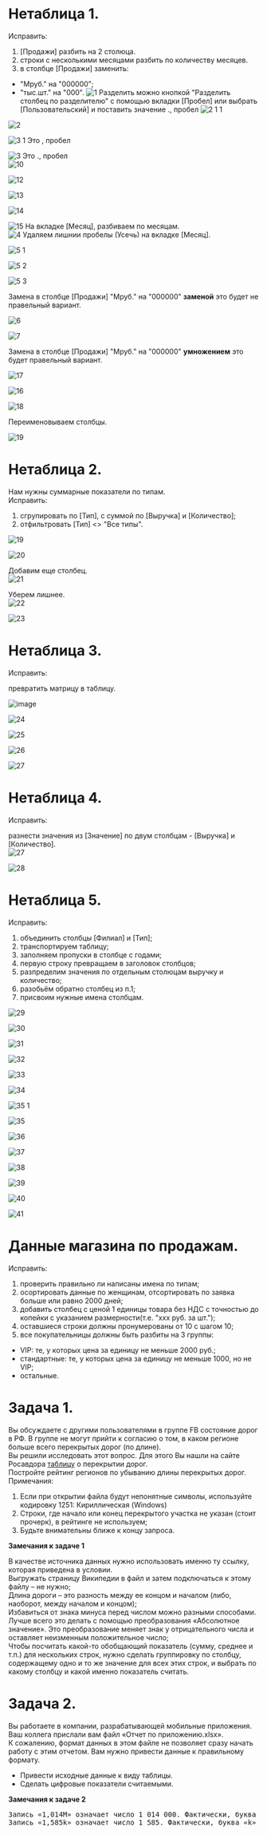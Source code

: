
# Нетаблица 1.
Исправить:

1. [Продажи] разбить на 2 столюца.<br>
2. строки с несколькими месяцами разбить по количеству месяцев.<br>
3. в столбце [Продажи] заменить:

- "Мруб." на "000000";
- "тыс.шт." на "000".
![1](https://github.com/tvgVita69/PowerBI/assets/98489171/fc1beb69-fbd1-44cf-a71c-f9f9c9f21b73)
Разделить можно кнопкой "Разделить столбец по разделителю" с помощью вкладки [Пробел] или выбрать [Пользовательский] и поставить значение ., пробел 
![2 1 1](https://github.com/tvgVita69/PowerBI/assets/98489171/cc729204-e168-47ae-b1c2-3e0a931b8373)

![2](https://github.com/tvgVita69/PowerBI/assets/98489171/487a1290-a895-4197-8234-426c74144217)

![3 1](https://github.com/tvgVita69/PowerBI/assets/98489171/1d1ae2cc-72ec-409a-8ee1-128b298b605d)
Это , пробел

![3](https://github.com/tvgVita69/PowerBI/assets/98489171/c7bb6e6a-853a-42d6-92e7-c787c6d5e4f1)
Это ., пробел
<br>
![10](https://github.com/tvgVita69/PowerBI/assets/98489171/c8bed8e5-e38f-45ff-a4a7-392cdcec45bf)

![12](https://github.com/tvgVita69/PowerBI/assets/98489171/c98754a4-6652-4591-a969-1146759732a4)

![13](https://github.com/tvgVita69/PowerBI/assets/98489171/fdfd3884-12bb-4d86-8f35-ab89ffed32f6)

![14](https://github.com/tvgVita69/PowerBI/assets/98489171/363f3db2-c6aa-4aee-85a6-162b9a6d0820)

![15](https://github.com/tvgVita69/PowerBI/assets/98489171/f4c49898-3b8a-41b3-9c4e-f3cd1da731c4)
На вкладке [Месяц], разбиваем по месяцам.<br>
![4](https://github.com/tvgVita69/PowerBI/assets/98489171/fbc79b6e-46ac-44c1-866b-41911e9fda69)
Удаляем лишнии пробелы (Усечь) на вкладке [Месяц].<br>

![5 1](https://github.com/tvgVita69/PowerBI/assets/98489171/277f61d9-f5c4-4c58-88a1-bfc30c61a7e8)

![5 2](https://github.com/tvgVita69/PowerBI/assets/98489171/51657b64-d337-4ac9-853f-f593874c63ca)

![5 3](https://github.com/tvgVita69/PowerBI/assets/98489171/95b8680b-fba2-4172-bb5d-1d779579d5d8)

Замена  в столбце [Продажи] "Мруб." на "000000" **заменой** это будет не правельный вариант.<br>

![6](https://github.com/tvgVita69/PowerBI/assets/98489171/0ba01951-9552-44dd-adc3-8d4566e0876c)

![7](https://github.com/tvgVita69/PowerBI/assets/98489171/107efeff-a4d5-4d69-8606-b15a15b9e8ba)

Замена  в столбце [Продажи] "Мруб." на "000000" **умножением** это будет правельный вариант.<br>

![17](https://github.com/tvgVita69/PowerBI/assets/98489171/ef59ec1b-6865-4762-8d95-62a669c5bcd3)

![16](https://github.com/tvgVita69/PowerBI/assets/98489171/0d91b1a9-bea6-4915-972e-da1434a07d78)

![18](https://github.com/tvgVita69/PowerBI/assets/98489171/6d7f3009-1dd2-4567-91bc-d1bcbdea6990)

Переименовываем столбцы.<br>

![19](https://github.com/tvgVita69/PowerBI/assets/98489171/6e819d30-d526-4222-a264-60dd95aaa4ce)


# Нетаблица 2. 
Нам нужны суммарные показатели по типам.<br>
Исправить:

1. сгрупировать по [Тип], с суммой по [Выручка] и [Количество];<br>
2. отфильтровать [Тип] <> "Все типы".<br>

![19](https://github.com/tvgVita69/PowerBI/assets/98489171/ea90c57e-9ef4-4db9-9b62-68efd3faa331)

![20](https://github.com/tvgVita69/PowerBI/assets/98489171/51feba99-9699-404e-9cb5-04687ef0bb32)

Добавим еще столбец.<br>
![21](https://github.com/tvgVita69/PowerBI/assets/98489171/21ab63ce-0187-4426-8ab9-24a31171d5e3)

Уберем лишнее.<br>
![22](https://github.com/tvgVita69/PowerBI/assets/98489171/161efbe1-544a-4369-9a7c-fa2300a64541)

![23](https://github.com/tvgVita69/PowerBI/assets/98489171/d518c377-213a-4a1b-97ec-1c070c83d70d)

# Нетаблица 3. 
Исправить:

превратить матрицу в таблицу.<br>

![image](https://github.com/tvgVita69/PowerBI/assets/98489171/2562651b-cc84-4683-9259-43a34c6ecc70)

![24](https://github.com/tvgVita69/PowerBI/assets/98489171/681bfd40-b3d1-420a-82ce-940d7be78cc8)

![25](https://github.com/tvgVita69/PowerBI/assets/98489171/701c1ffe-c5ba-4c31-a30f-ef5b453c1949)

![26](https://github.com/tvgVita69/PowerBI/assets/98489171/a09e973a-6f9a-4193-ba40-4884e17d9c9d)

![27](https://github.com/tvgVita69/PowerBI/assets/98489171/84cee263-45c4-4c12-8766-8f01b6de917b)


# Нетаблица 4.
Исправить:

разнести значения из [Значение] по двум столбцам - [Выручка] и [Количество].<br>
![27](https://github.com/tvgVita69/PowerBI/assets/98489171/912feef3-7a30-401c-966e-224e2db3bf5e)

![28](https://github.com/tvgVita69/PowerBI/assets/98489171/b9ce3536-69f4-4461-b362-9119ece72609)


# Нетаблица 5.
Исправить:

1. объединить столбцы [Филиал] и [Тип];<br>
2. транспортируем таблицу;<br>
3. заполняем пропуски в столбце с годами;<br>
4. первую строку превращаем в заголовок столбцов;<br>
5. разпределим значения по отдельным столюцам выручку и количество;<br>
6. разобьём обратно столбец из п.1;<br>
7. присвоим нужные имена столбцам.<br>

![29](https://github.com/tvgVita69/PowerBI/assets/98489171/416376af-7305-4ad0-994f-32d9a7020611)

![30](https://github.com/tvgVita69/PowerBI/assets/98489171/6bbf48a9-4378-4043-9c04-e2b00db353ab)

![31](https://github.com/tvgVita69/PowerBI/assets/98489171/ebd4cb44-57dc-4569-98e3-f4fa1edec470)

![32](https://github.com/tvgVita69/PowerBI/assets/98489171/17a6a310-2a48-447f-bb64-da99c12f9c15)

![33](https://github.com/tvgVita69/PowerBI/assets/98489171/c7f5fec0-23b3-440a-beb5-d8be47760daa)

![34](https://github.com/tvgVita69/PowerBI/assets/98489171/71daf07c-d96c-4a89-9a88-149da8c6ed0c)

![35 1](https://github.com/tvgVita69/PowerBI/assets/98489171/9b087f8e-8a06-4063-9bd2-fa1476220287)

![35](https://github.com/tvgVita69/PowerBI/assets/98489171/449c01d1-fb54-45f6-b7fe-03f9e2d454f9)

![36](https://github.com/tvgVita69/PowerBI/assets/98489171/4d1cdfca-0633-4e01-bc26-e67a710a181f)

![37](https://github.com/tvgVita69/PowerBI/assets/98489171/477dea05-d930-4c9a-9607-79809db3de31)

![38](https://github.com/tvgVita69/PowerBI/assets/98489171/6dc5d75e-ce52-4dec-a316-aa972da9c0a3)

![39](https://github.com/tvgVita69/PowerBI/assets/98489171/30512e72-c0ba-4178-8d8a-9924f719ac49)

![40](https://github.com/tvgVita69/PowerBI/assets/98489171/85714df0-0fe1-42d2-a99a-ac16e5983dfe)

![41](https://github.com/tvgVita69/PowerBI/assets/98489171/a92eb7af-767b-4fba-b622-dda30b331839)


# Данные магазина по продажам.
Исправить:

1. проверить правильно ли написаны имена по типам;<br>
2. осортировать данные по женщинам, отсортировать по заявка больше или равно 2000 дней;<br>
3. добавить столбец с ценой 1 единицы товара без НДС с точностью до копейки с указанием размерности(т.е. "ххх руб. за шт.");<br>
4. оставшиеся строки должны пронумерованы от 10 с шагом 10;<br>
5. все покупательницы должны быть разбиты на 3 группы:

- VIP: те, у которых цена за единицу не меньше 2000 руб.;
- стандартные: те, у которых цена за единицу не меньше 1000, но не VIP;
- остальные.

# Задача 1.
Вы обсуждаете с другими пользователями в группе FB состояние дорог в РФ. В группе не могут прийти к согласию о том, в каком регионе больше всего перекрытых дорог (по длине). <br> 
Вы решили исследовать этот вопрос. Для этого Вы нашли на сайте Росавдора  [таблицу](http://rosavtodor.ru/opendata/7717509757-vremogran/data-2018-01-20T00-00-structure-2018-01-20T00-00.csv) о перекрытии дорог.<br> 
Постройте рейтинг регионов по убыванию длины перекрытых дорог.<br> 
Примечания: 

1. Если при открытии файла будут непонятные символы, используйте кодировку 1251: Кириллическая (Windows)<br> 
2. Строки, где начало или конец перекрытого участка не указан (стоит прочерк), в рейтинге не используем;<br> 
3. Будьте внимательны ближе к концу запроса.<br>

**Замечания к задаче 1**<br>

В качестве источника данных нужно использовать именно ту ссылку, которая приведена в условии. <br>
Выгружать страницу Википедии в файл и затем подключаться к этому файлу – не нужно;<br> 
Длина дороги – это разность между ее концом и началом (либо, наоборот, между началом и концом);<br> 
Избавиться от знака минуса перед числом можно разными способами. Лучше всего это делать с помощью преобразования «Абсолютное значение». Это преобразование меняет знак у отрицательного числа и оставляет неизменным положительное число;<br> 
Чтобы посчитать какой-то обобщающий показатель (сумму, среднее и т.п.) для нескольких строк, нужно сделать группировку по столбцу, содержащему одно и то же значение для всех этих строк, и выбрать по какому столбцу и какой именно показатель считать.<br> 

# Задача 2.<br>

Вы работаете в компании, разрабатывающей мобильные приложения. Ваш коллега прислали вам файл «Отчет по приложению.xlsx». <br>
К сожалению, формат данных в этом файле не позволяет сразу начать работу с этим отчетом. Вам нужно привести данные к правильному формату.<br>

- Привести исходные данные к виду таблицы.
- Сделать цифровые показатели считаемыми.

**Замечания к задаче 2**<br>
<pre>
Запись «1,014М» означает число 1 014 000. Фактически, буква «М» означает, что число перед буквой нужно умножить на 1 000 000;
Запись «1,585k» означает число 1 585. Фактически, буква «k» означает, что число перед буквой нужно умножить на 1 000.
</pre>


































 






















